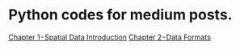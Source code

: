 
# Python codes for medium posts.
[Chapter 1 - Spatial Data Introduction](https://github.com/tnmthai/gis-medium/blob/424c2491819f884f1f8d593627bf513f90357477/Chapter%201%E2%80%8A-%E2%80%8ASpatial%20Data%20Introduction.ipynb)
[Chapter 2 - Data Formats](https://github.com/tnmthai/gis-medium/blob/ee467ce5476bc999e173f2b6dbe6506590dc335b/Chapter%202%E2%80%8A-%E2%80%8AData%C2%A0Formats.ipynb)
